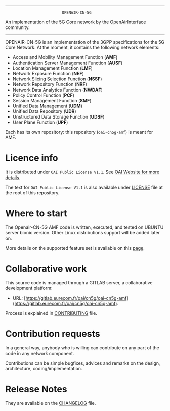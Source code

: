 ------------------------------------------------------------------------------

                             OPENAIR-CN-5G
 An implementation of the 5G Core network by the OpenAirInterface community.

------------------------------------------------------------------------------

OPENAIR-CN-5G is an implementation of the 3GPP specifications for the 5G Core Network.
At the moment, it contains the following network elements:

* Access and Mobility Management Function (**AMF**)
* Authentication Server Management Function (**AUSF**)
* Location Management Function (**LMF**)
* Network Exposure Function (**NEF**)
* Network Slicing Selection Function (**NSSF**)
* Network Repository Function (**NRF**)
* Network Data Analytics Function (**NWDAF**)
* Policy Control Function (**PCF**)
* Session Management Function (**SMF**)
* Unified Data Management (**UDM**)
* Unified Data Repository (**UDR**)
* Unstructured Data Storage Function (**UDSF**)
* User Plane Function (**UPF**)

Each has its own repository: this repository (`oai-cn5g-amf`) is meant for AMF.

# Licence info

It is distributed under `OAI Public License V1.1`.
See [OAI Website for more details](https://www.openairinterface.org/?page_id=698).

The text for `OAI Public License V1.1` is also available under [LICENSE](LICENSE)
file at the root of this repository.

# Where to start

The Openair-CN-5G AMF code is written, executed, and tested on UBUNTU server bionic version.
Other Linux distributions support will be added later on.

More details on the supported feature set is available on this [page](docs/FEATURE_SET.md).

# Collaborative work

This source code is managed through a GITLAB server, a collaborative development platform:

*  URL: [https://gitlab.eurecom.fr/oai/cn5g/oai-cn5g-amf](https://gitlab.eurecom.fr/oai/cn5g/oai-cn5g-amf).

Process is explained in [CONTRIBUTING](CONTRIBUTING.md) file.

# Contribution requests

In a general way, anybody who is willing can contribute on any part of the
code in any network component.

Contributions can be simple bugfixes, advices and remarks on the design,
architecture, coding/implementation.

# Release Notes

They are available on the [CHANGELOG](CHANGELOG.md) file.
